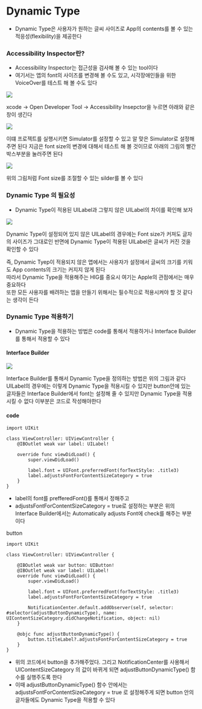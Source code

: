 # Dynamic Type
- Dynamic Type은 사용자가 원하는 글씨 사이즈로 App의 contents를 볼 수 있는 적응성(flexibility)을 제공한다

### Accessibility Inspector란?
- Accessibility Inspector는 접근성을 검사해 볼 수 있는 tool이다
- 여기서는 앱의 font의 사이즈를 변경해 볼 수도 있고, 시각장애인들을 위한 VoiceOver를 테스트 해 볼 수도 있다

<img src="https://media.discordapp.net/attachments/1024844158386577458/1031389737220583554/2022-10-17_11.13.29.png">

xcode -> Open Developer Tool -> Accessibility Insepctor을 누르면 아래와 같은 창이 생긴다

<img src="https://media.discordapp.net/attachments/1024844158386577458/1031389726906789908/2022-10-17_11.13.57.png">

이떄 프로젝트를 실행시키면 Simulator를 설정할 수 있고 알 맞은 Simulator로 설정해주면 된다
지금은 font size의 변경에 대해서 테스트 해 볼 것이므로 아래의 그림의 빨간 박스부분을 눌러주면 된다

<img src="https://media.discordapp.net/attachments/1024844158386577458/1031389724545396816/2022-10-17_11.14.14.png">

위의 그림처럼 Font size를 조절할 수 있는 silder를 볼 수 있다

### Dynamic Type 의 필요성
- Dynamic Type이 적용된 UILabel과 그렇지 않은 UILabel의 차이를 확인해 보자

<img src="https://media.discordapp.net/attachments/1024844158386577458/1031389848549982339/2022-10-17_11.15.10.png">

Dynamic Type이 설정되어 있지 않은 UILabel의 경우에는 Font size가 커져도 글자의 사이즈가 그대로인 반면에 Dynamic Type이 적용된 UILabel은 글씨가 커진 것을 확인할 수 있다

즉, Dynamic Tyep이 적용되지 않은 앱에서는 사용자가 설정에서 글씨의 크기를 키워도 App contents의 크기는 커지지 않게 된다<br>
따라서 Dynamic Type을 적용해주는 HIG를 중요시 여기는 Apple의 관점에서는 매우 중요하다<br>
또한 모든 사용자를 배려하는 앱을 만들기 위해서는 필수적으로 적용시켜야 할 것 같다는 생각이 든다

### Dynamic Type 적용하기
- Dynamic Type을 적용하는 방법은 code를 통해서 적용하거나 Interface Builder를 통해서 적용할 수 있다

#### Interface Builder
<img src="https://media.discordapp.net/attachments/1024844158386577458/1031389925746163803/2022-10-17_11.15.28.png">

Interface Builder를 통해서 Dynamic Type을 정의하는 방법은 위의 그림과 같다
UILabel의 경우에는 이렇게 Dynamic Type을 적용시킬 수 있지만 button안에 있는 글자들은 Interface Builder에서 font는 설정해 줄 수 있지만 Dynamic Type을 적용시킬 수 없다 이부분은 코드로 작성해야한다

#### code

```
import UIKit

class ViewController: UIViewController {
    @IBOutlet weak var label: UILabel!
    
    override func viewDidLoad() {
        super.viewDidLoad()
        
        label.font = UIFont.preferredFont(forTextStyle: .title3)
        label.adjustsFontForContentSizeCategory = true
    }
}
```

- label의 font를 prefferedFont()를 통해서 정해주고
- adjustsFontForContentSizeCategory = true로 설정하는 부분은 위의  Interface Builder에서는 Automatically adjusts Font에 check를 해주는 부분이다

button

```
import UIKit

class ViewController: UIViewController {
    
    @IBOutlet weak var button: UIButton!
    @IBOutlet weak var label: UILabel!
    override func viewDidLoad() {
        super.viewDidLoad()
        
        label.font = UIFont.preferredFont(forTextStyle: .title3)
        label.adjustsFontForContentSizeCategory = true
        
        NotificationCenter.default.addObserver(self, selector: #selector(adjustButtonDynamicType), name: UIContentSizeCategory.didChangeNotification, object: nil)
    }
    
    @objc func adjustButtonDynamicType() {
        button.titleLabel?.adjustsFontForContentSizeCategory = true
    }
}

```

- 위의 코드에서 button을 추가해주었다. 그리고 NotificationCenter를 사용해서 UIContentSizeCategory 의 값이 바뀌게 되면 adjustButtonDynamicType() 함수를 실행주도록 한다
- 이때 adjustButtonDynamicType() 함수 안에서는 adjustsFontForContentSizeCategory = true 로 설정해주게 되면 button 안의 글자들에도 Dynamic Type을 적용할 수 있다